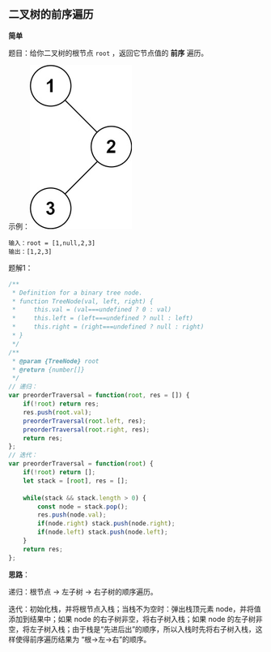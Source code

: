 ## 二叉树的前序遍历

**简单**

题目：给你二叉树的根节点 `root` ，返回它节点值的 **前序** 遍历。

示例：![示例](../assets/images/inorder_1.jpg)

```
输入：root = [1,null,2,3]
输出：[1,2,3]
```

题解1：

```javascript
/**
 * Definition for a binary tree node.
 * function TreeNode(val, left, right) {
 *     this.val = (val===undefined ? 0 : val)
 *     this.left = (left===undefined ? null : left)
 *     this.right = (right===undefined ? null : right)
 * }
 */
/**
 * @param {TreeNode} root
 * @return {number[]}
 */
// 递归：
var preorderTraversal = function(root, res = []) {
    if(!root) return res;
    res.push(root.val);
    preorderTraversal(root.left, res);
    preorderTraversal(root.right, res);
    return res;
};
// 迭代：
var preorderTraversal = function(root) {
    if(!root) return [];
    let stack = [root], res = [];

    while(stack && stack.length > 0) {
        const node = stack.pop();
        res.push(node.val);
        if(node.right) stack.push(node.right);
        if(node.left) stack.push(node.left);
    }
    return res;
};
```

**思路**：

递归：根节点 -> 左子树 -> 右子树的顺序遍历。

迭代：初始化栈，并将根节点入栈；当栈不为空时：弹出栈顶元素 node，并将值添加到结果中；如果 node 的右子树非空，将右子树入栈；如果 node 的左子树非空，将左子树入栈；由于栈是“先进后出”的顺序，所以入栈时先将右子树入栈，这样使得前序遍历结果为 “根->左->右”的顺序。
